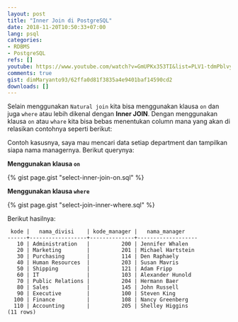 ```yaml
---
layout: post
title: "Inner Join di PostgreSQL"
date: 2018-11-20T10:50:33+07:00
lang: psql
categories:
- RDBMS
- PostgreSQL
refs: []
youtube: https://www.youtube.com/watch?v=GmUPKx353TI&list=PLV1-tdmPblvypZXSk2GC932nludT345xk&index=17
comments: true
gist: dimMaryanto93/62ffa0d81f3835a4e9401baf14590cd2
downloads: []
---
```


Selain menggunakan `Natural join` kita bisa menggunakan klausa `on` dan juga `where` atau lebih dikenal dengan **Inner JOIN**. Dengan menggunakan klausa `on` atau `whare` kita bisa bebas menentukan column mana yang akan di relasikan contohnya seperti berikut:

Contoh kasusnya, saya mau mencari data setiap department dan tampilkan siapa nama managernya. Berikut querynya:

**Menggunakan klausa `on`**

{% gist page.gist "select-inner-join-on.sql" %}

**Menggunakan klausa `where`**

{% gist page.gist "select-join-inner-where.sql" %}

Berikut hasilnya:

```postgresq-console
 kode |   nama_divisi    | kode_manager |   nama_manager    
------+------------------+--------------+-------------------
   10 | Administration   |          200 | Jennifer Whalen
   20 | Marketing        |          201 | Michael Hartstein
   30 | Purchasing       |          114 | Den Raphaely
   40 | Human Resources  |          203 | Susan Mavris
   50 | Shipping         |          121 | Adam Fripp
   60 | IT               |          103 | Alexander Hunold
   70 | Public Relations |          204 | Hermann Baer
   80 | Sales            |          145 | John Russell
   90 | Executive        |          100 | Steven King
  100 | Finance          |          108 | Nancy Greenberg
  110 | Accounting       |          205 | Shelley Higgins
(11 rows)
```